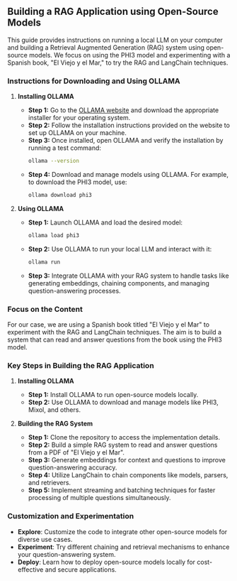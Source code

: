 ## Building a RAG Application using Open-Source Models

This guide provides instructions on running a local LLM on your computer and building a Retrieval Augmented Generation (RAG) system using open-source models. We focus on using the PHI3 model and experimenting with a Spanish book, "El Viejo y el Mar," to try the RAG and LangChain techniques.

### Instructions for Downloading and Using OLLAMA

1. **Installing OLLAMA**

    - **Step 1:** Go to the [OLLAMA website](https://www.ollama.com) and download the appropriate installer for your operating system.
    - **Step 2:** Follow the installation instructions provided on the website to set up OLLAMA on your machine.
    - **Step 3:** Once installed, open OLLAMA and verify the installation by running a test command:
      ```sh
      ollama --version
      ```
    - **Step 4:** Download and manage models using OLLAMA. For example, to download the PHI3 model, use:
      ```sh
      ollama download phi3
      ```

2. **Using OLLAMA**

    - **Step 1:** Launch OLLAMA and load the desired model:
      ```sh
      ollama load phi3
      ```
    - **Step 2:** Use OLLAMA to run your local LLM and interact with it:
      ```sh
      ollama run
      ```
    - **Step 3:** Integrate OLLAMA with your RAG system to handle tasks like generating embeddings, chaining components, and managing question-answering processes.

### Focus on the Content

For our case, we are using a Spanish book titled "El Viejo y el Mar" to experiment with the RAG and LangChain techniques. The aim is to build a system that can read and answer questions from the book using the PHI3 model.

### Key Steps in Building the RAG Application

1. **Installing OLLAMA**

    - **Step 1:** Install OLLAMA to run open-source models locally.
    - **Step 2:** Use OLLAMA to download and manage models like PHI3, Mixol, and others.

2. **Building the RAG System**

    - **Step 1:** Clone the repository to access the implementation details.
    - **Step 2:** Build a simple RAG system to read and answer questions from a PDF of "El Viejo y el Mar".
    - **Step 3:** Generate embeddings for context and questions to improve question-answering accuracy.
    - **Step 4:** Utilize LangChain to chain components like models, parsers, and retrievers.
    - **Step 5:** Implement streaming and batching techniques for faster processing of multiple questions simultaneously.

### Customization and Experimentation

- **Explore**: Customize the code to integrate other open-source models for diverse use cases.
- **Experiment**: Try different chaining and retrieval mechanisms to enhance your question-answering system.
- **Deploy**: Learn how to deploy open-source models locally for cost-effective and secure applications.

